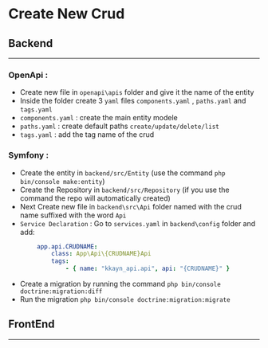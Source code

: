 # Create New Crud

## Backend

---

### OpenApi :

* Create new file in `openapi\apis` folder and give it the name of the entity
* Inside the folder create 3 `yaml` files  `components.yaml` , `paths.yaml` and `tags.yaml`
* `components.yaml` : create the main entity modele
* `paths.yaml` : create default paths `create/update/delete/list`
* `tags.yaml` : add the tag name of the crud

### Symfony :

* Create the entity in `backend/src/Entity` (use the command `php bin/console make:entity`)
* Create the Repository in `backend/src/Repository` (if you use the command the repo will automatically created)
* Next Create new file in `backend\src\Api` folder named with the crud name suffixed with the word `Api`
* `Service Declaration` : Go to `services.yaml` in `backend\config` folder and add:

```yaml
        app.api.CRUDNAME:
            class: App\Api\{CRUDNAME}Api
            tags:
                - { name: "kkayn_api.api", api: "{CRUDNAME}" }
```

* Create a migration by running the command `php bin/console doctrine:migration:diff`
* Run the migration `php bin/console doctrine:migration:migrate`


## FrontEnd

---